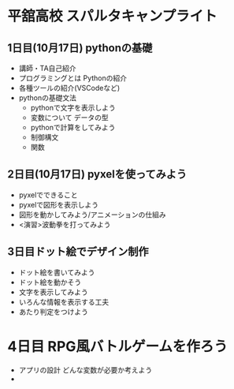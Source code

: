 # 平舘高校 スパルタキャンプライト

## 1日目(10月17日) pythonの基礎
- 講師・TA自己紹介
- プログラミングとは Pythonの紹介
- 各種ツールの紹介(VSCodeなど)
- pythonの基礎文法
    - pythonで文字を表示しよう
    - 変数について データの型
    - pythonで計算をしてみよう
    - 制御構文
    - 関数

## 2日目(10月17日) pyxelを使ってみよう
- pyxelでできること
- pyxelで図形を表示しよう
- 図形を動かしてみよう/アニメーションの仕組み
- <演習>波動拳を打ってみよう

## 3日目ドット絵でデザイン制作
- ドット絵を書いてみよう
- ドット絵を動かそう
- 文字を表示してみよう
- いろんな情報を表示する工夫
- あたり判定をつけよう

# 4日目 RPG風バトルゲームを作ろう
- アプリの設計 どんな変数が必要か考えよう
- 
